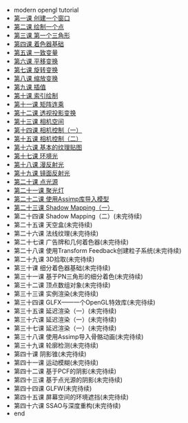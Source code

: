 - modern opengl tutorial  
 - [第一课 创建一个窗口](tutorial1.md)
 - [第二课 绘制一个点](tutorial2.md)
 - [第三课 第一个三角形](tutorial3.md)
 - [第四课 着色器基础](tutorial4.md)
 - [第五课 一致变量](tutorial5.md)
 - [第六课 平移变换](tutorial6.md)
 - [第七课 旋转变换](tutorial7.md)
 - [第八课 缩放变换](tutorial8.md)
 - [第九课 插值](tutorial9.md)
 - [第十课 索引绘制](tutorial10.md)
 - [第十一课 矩阵连乘](tutorial11.md)
 - [第十二课 透视投影变换](tutorial12.md)
 - [第十三课 相机空间](tutorial13.md)
 - [第十四课 相机控制（一）](tutorial14.md)
 - [第十五课 相机控制（二）](tutorial15.md)
 - [第十六课 基本的纹理贴图](tutorial16.md)
 - [第十七课 环境光](tutorial17.md)
 - [第十八课 漫反射光](tutorial18.md)
 - [第十九课 镜面反射光](tutorial19.md)
 - [第二十课 点光源](tutorial20.md)
 - [第二十一课 聚光灯](tutorial21.md)
 - [第二十二课 使用Assimp库导入模型](tutorial22.md)
 - [第二十三课 Shadow Mapping（一）](tutorial23.md)
 - 第二十四课 Shadow Mapping（二）(未完待续)
 - 第二十五课 天空盒(未完待续)
 - 第二十六课 法线纹理(未完待续)
 - 第二十七课 广告牌和几何着色器(未完待续)
 - 第二十八课 使用Transform Feedback创建粒子系统(未完待续)
 - 第二十九课 3D拾取(未完待续)
 - 第三十课 细分着色器基础(未完待续)
 - 第三十一课 基于PN三角形的细分着色(未完待续)
 - 第三十二课 顶点数组对象(未完待续)
 - 第三十三课 实例渲染(未完待续)
 - 第三十四课 GLFX——一个OpenGL特效库(未完待续)
 - 第三十五课 延迟渲染（一）(未完待续)
 - 第三十六课 延迟渲染（一）(未完待续)
 - 第三十七课 延迟渲染（一）(未完待续)
 - 第三十八课 使用Assimp导入骨骼动画(未完待续)
 - 第三十九课 轮廓检测(未完待续)
 - 第四十课 阴影锥(未完待续)
 - 第四十一课 运动模糊(未完待续)
 - 第四十二课 基于PCF的阴影(未完待续)
 - 第四十三课 基于点光源的阴影(未完待续)
 - 第四十四课 GLFW(未完待续)
 - 第四十五课 屏幕空间的环境遮挡(未完待续)
 - 第四十六课 SSAO与深度重构(未完待续)
- end 
 
